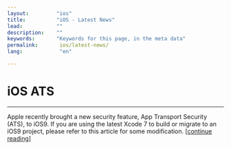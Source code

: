 ```yaml
---
layout:         "ios"
title:          "iOS - Latest News"
lead:           ""
description:    ""
keywords:       "Keywords for this page, in the meta data"
permalink:       ios/latest-news/
lang:            "en"

---
```

# iOS ATS
---
Apple recently brought a new security feature, App Transport Security (ATS), to iOS9. If you are using the latest Xcode 7 to build or migrate to an iOS9 project, please refer to this article for some modification. [[continue reading](ios9ats)]
